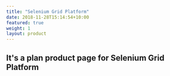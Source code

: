 ```yaml
---
title: "Selenium Grid Platform"
date: 2018-11-28T15:14:54+10:00
featured: true
weight: 1
layout: product
---
```


## It's a plan product page for Selenium Grid Platform